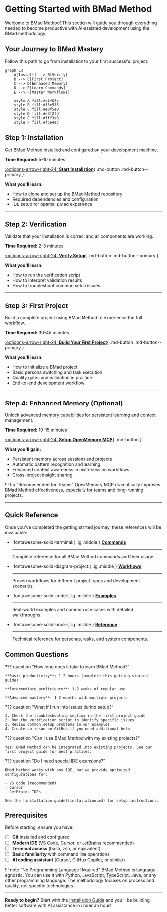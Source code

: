 # Getting Started with BMad Method

Welcome to BMad Method! This section will guide you through everything needed to become productive with AI-assisted development using the BMad methodology.

## Your Journey to BMad Mastery

Follow this path to go from installation to your first successful project:

```mermaid
graph LR
    A[Install] --> B[Verify]
    B --> C[First Project]
    C --> D[Enhanced Memory]
    D --> E[Learn Commands]
    E --> F[Master Workflows]
    
    style A fill:#e1f5fe
    style B fill:#f3e5f5
    style C fill:#e8f5e8
    style D fill:#e3f2fd
    style E fill:#fff3e0
    style F fill:#fce4ec
```

## Step 1: Installation

Get BMad Method installed and configured on your development machine.

**Time Required:** 5-10 minutes

[:octicons-arrow-right-24: **Start Installation**](installation.md){ .md-button .md-button--primary }

**What you'll learn:**
- How to clone and set up the BMad Method repository
- Required dependencies and configuration
- IDE setup for optimal BMad experience

---

## Step 2: Verification

Validate that your installation is correct and all components are working.

**Time Required:** 2-3 minutes

[:octicons-arrow-right-24: **Verify Setup**](verification.md){ .md-button .md-button--primary }

**What you'll learn:**
- How to run the verification script
- How to interpret validation results
- How to troubleshoot common setup issues

---

## Step 3: First Project

Build a complete project using BMad Method to experience the full workflow.

**Time Required:** 30-45 minutes

[:octicons-arrow-right-24: **Build Your First Project**](first-project.md){ .md-button .md-button--primary }

**What you'll learn:**
- How to initialize a BMad project
- Basic persona switching and task execution
- Quality gates and validation in practice
- End-to-end development workflow

---

## Step 4: Enhanced Memory (Optional)

Unlock advanced memory capabilities for persistent learning and context management.

**Time Required:** 10-15 minutes

[:octicons-arrow-right-24: **Setup OpenMemory MCP**](../setup-configuration/openmemory-setup.md){ .md-button }

**What you'll gain:**
- Persistent memory across sessions and projects
- Automatic pattern recognition and learning
- Enhanced context awareness in multi-session workflows
- Cross-project insight sharing

!!! tip "Recommended for Teams"
    OpenMemory MCP dramatically improves BMad Method effectiveness, especially for teams and long-running projects.

---

## Quick Reference

Once you've completed the getting started journey, these references will be invaluable:

<div class="grid cards" markdown>

-   :fontawesome-solid-terminal:{ .lg .middle } **[Commands](../commands/quick-reference.md)**

    ---

    Complete reference for all BMad Method commands and their usage.

-   :fontawesome-solid-diagram-project:{ .lg .middle } **[Workflows](first-project.md)**

    ---

    Proven workflows for different project types and development scenarios.

-   :fontawesome-solid-code:{ .lg .middle } **[Examples](first-project.md)**

    ---

    Real-world examples and common use cases with detailed walkthroughs.

-   :fontawesome-solid-book:{ .lg .middle } **[Reference](../reference/personas.md)**

    ---

    Technical reference for personas, tasks, and system components.

</div>

## Common Questions

??? question "How long does it take to learn BMad Method?"

    **Basic productivity**: 1-2 hours (complete this getting started guide)
    
    **Intermediate proficiency**: 1-2 weeks of regular use
    
    **Advanced mastery**: 1-2 months with multiple projects

??? question "What if I run into issues during setup?"

    1. Check the troubleshooting section in the first project guide
    2. Run the verification script to identify specific issues
    3. Review common setup problems in our examples
    4. Create an issue on GitHub if you need additional help

??? question "Can I use BMad Method with my existing projects?"

    Yes! BMad Method can be integrated into existing projects. See our first project guide for best practices.

??? question "Do I need special IDE extensions?"

    BMad Method works with any IDE, but we provide optimized configurations for:
    
    - VS Code (recommended)
    - Cursor
    - JetBrains IDEs
    
    See the [installation guide](installation.md) for setup instructions.

## Prerequisites

Before starting, ensure you have:

- [ ] **Git** installed and configured
- [ ] **Modern IDE** (VS Code, Cursor, or JetBrains recommended)
- [ ] **Terminal access** (bash, zsh, or equivalent)
- [ ] **Basic familiarity** with command line operations
- [ ] **AI coding assistant** (Cursor, GitHub Copilot, or similar)

!!! note "No Programming Language Required"
    BMad Method is language-agnostic. You can use it with Python, JavaScript, TypeScript, Java, or any other programming language. The methodology focuses on process and quality, not specific technologies.

---

**Ready to begin?** Start with the [Installation Guide](installation.md) and you'll be building better software with AI assistance in under an hour! 